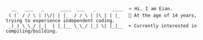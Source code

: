 ```
  __   ___   _      ____  ___   _      ____  ⭐ Hi, I am Eian.
 ( (` / / \ | |\/| | |_  / / \ | |\ | | |_   👦 At the age of 14 years, trying to experience independent coding.
 _)_) \_\_/ |_|  | |_|__ \_\_/ |_| \| |_|__  ⌨️ Currently interested in compiling/building.
```
<!---
ImEianLee/EianLee is a ✨ special ✨ repository because its `README.md` (this file) appears on your GitHub profile.
You can click the Preview link to take a look at your changes.
--->
